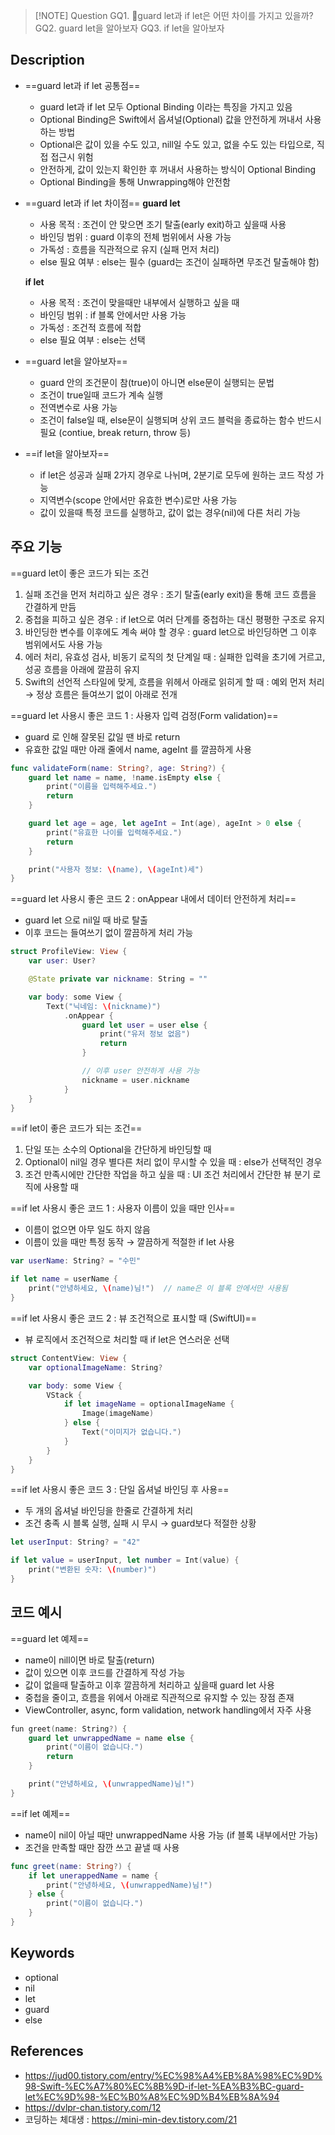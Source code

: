 
> [!NOTE] Question
> GQ1. guard let과 if let은 어떤 차이를 가지고 있을까?
>GQ2. guard let을 알아보자
>GQ3. if let을 알아보자

## Description
- ==guard let과 if let 공통점==
	- guard let과 if let 모두 Optional Binding 이라는 특징을 가지고 있음
	- Optional Binding은 Swift에서 옵셔널(Optional) 값을 안전하게 꺼내서 사용하는 방법
	- Optional은 값이 있을 수도 있고, nill일 수도 있고, 없을 수도 있는 타입으로, 직접 접근시 위험
	- 안전하게, 값이 있는지 확인한 후 꺼내서 사용하는 방식이 Optional Binding
	- Optional Binding을 통해 Unwrapping해야 안전함


- ==guard let과 if let 차이점==
  **guard let**
	- 사용 목적 : 조건이 안 맞으면 조기 탈출(early exit)하고 싶을때 사용
	- 바인딩 범위 : guard 이후의 전체 범위에서 사용 가능
	- 가독성 : 흐름을 직관적으로 유지 (실패 먼저 처리)
	- else 필요 여부 : else는 필수 (guard는 조건이 실패하면 무조건 탈출해야 함)
	
	**if let**
	- 사용 목적 : 조건이 맞을때만 내부에서 실행하고 싶을 때
	- 바인딩 범위 : if 블록 안에서만 사용 가능
	- 가독성 : 조건적 흐름에 적합
	- else 필요 여부 : else는 선택


- ==guard let을 알아보자==
	- guard 안의 조건문이 참(true)이 아니면 else문이 실행되는 문법
	- 조건이 true일때 코드가 계속 실행
	- 전역변수로 사용 가능
	- 조건이 false일 때, else문이 실행되며 상위 코드 블럭을 종료하는 함수 반드시 필요
	  (contiue, break return, throw 등)


- ==if let을 알아보자==
	- if let은 성공과 실패 2가지 경우로 나뉘며, 2분기로 모두에 원하는 코드 작성 가능
	- 지역변수(scope 안에서만 유효한 변수)로만 사용 가능
	- 값이 있을때 특정 코드를 실행하고, 값이 없는 경우(nil)에 다른 처리 가능



## 주요 기능
==guard let이 좋은 코드가 되는 조건
1. 실패 조건을 먼저 처리하고 싶은 경우 : 조기 탈출(early exit)을 통해 코드 흐름을 간결하게 만듬
2. 중첩을 피하고 싶은 경우 : if let으로 여러 단계를 중첩하는 대신 평평한 구조로 유지
3. 바인딩한 변수를 이후에도 계속 써야 할 경우 : guard let으로 바인딩하면 그 이후 범위에서도 사용 가능
4. 에러 처리, 유효성 검사, 비동기 로직의 첫 단계일 때 : 실패한 입력을 초기에 거르고, 성공 흐름을 아래에 깔끔히 유지
5. Swift의 선언적 스타일에 맞게, 흐름을 위헤서 아래로 읽히게 할 때 : 예외 먼저 처리 → 정상 흐름은 들여쓰기 없이 아래로 전개


==guard let 사용시 좋은 코드 1 : 사용자 입력 검정(Form validation)==
- guard 로 인해 잘못된 값일 땐 바로 return
- 유효한 값일 때만 아래 줄에서 name, ageInt 를 깔끔하게 사용
```swift
func validateForm(name: String?, age: String?) {
    guard let name = name, !name.isEmpty else {
        print("이름을 입력해주세요.")
        return
    }

    guard let age = age, let ageInt = Int(age), ageInt > 0 else {
        print("유효한 나이를 입력해주세요.")
        return
    }

    print("사용자 정보: \(name), \(ageInt)세")
}
```

==guard let 사용시 좋은 코드 2 : onAppear 내에서 데이터 안전하게 처리==
- guard let 으로 nil일 때 바로 탈출
- 이후 코드는 들여쓰기 없이 깔끔하게 처리 가능
```swift
struct ProfileView: View {
    var user: User?

    @State private var nickname: String = ""

    var body: some View {
        Text("닉네임: \(nickname)")
            .onAppear {
                guard let user = user else {
                    print("유저 정보 없음")
                    return
                }

                // 이후 user 안전하게 사용 가능
                nickname = user.nickname
            }
    }
}
```


==if let이 좋은 코드가 되는 조건==
1. 단일 또는 소수의 Optional을 간단하게 바인딩할 때
2. Optional이 nil일 경우 별다른 처리 없이 무시할 수 있을 때 : else가 선택적인 경우
3. 조건 만족시에만 간단한 작업을 하고 싶을 때 :  UI 조건 처리에서 간단한 뷰 분기 로직에 사용할 때


==if let 사용시 좋은 코드 1 : 사용자 이름이 있을 때만 인사==
- 이름이 없으면 아무 일도 하지 않음
- 이름이 있을 때만 특정 동작 → 깔끔하게 적절한 if let 사용
```swift
var userName: String? = "수민"

if let name = userName {
    print("안녕하세요, \(name)님!")  // name은 이 블록 안에서만 사용됨
}
```


==if let 사용시 좋은 코드 2 : 뷰 조건적으로 표시할 때 (SwiftUI)==
- 뷰 로직에서 조건적으로 처리할 때 if let은 연스러운 선택
```swift
struct ContentView: View {
    var optionalImageName: String?

    var body: some View {
        VStack {
            if let imageName = optionalImageName {
                Image(imageName)
            } else {
                Text("이미지가 없습니다.")
            }
        }
    }
}
```


==if let 사용시 좋은 코드 3 : 단일 옵셔널 바인딩 후 사용==
- 두 개의 옵셔널 바인딩을 한줄로 간결하게 처리
- 조건 충족 시 블록 실행, 실패 시 무시 → guard보다 적절한 상황
```swift
let userInput: String? = "42"

if let value = userInput, let number = Int(value) {
    print("변환된 숫자: \(number)")
}
```



## 코드 예시
 ==guard let 예제==
 - name이 nill이면 바로 탈출(return)
 - 값이 있으면 이후 코드를 간결하게 작성 가능
 - 값이 없을때 탈출하고 이후 깔끔하게 처리하고 싶을때 guard let 사용
 - 중첩을 줄이고, 흐름을 위에서 아래로 직관적으로 유지할 수 있는 장점 존재
 - ViewController, async, form validation, network handling에서 자주 사용
``` swift
fun greet(name: String?) {
	guard let unwrappedName = name else {
		print("이름이 없습니다.")
		return
	}

	print("안녕하세요, \(unwrappedName)님!")
}
```

==if let 예제==
- name이 nil이 아닐 때만 unwrappedName 사용 가능 (if 블록 내부에서만 가능)
- 조건을 만족할 때만 잠깐 쓰고 끝낼 때 사용
```swift
func greet(name: String?) {
	if let unerappedName = name {
		print("안녕하세요, \(unwrappedName)님!")
	} else {
		print("이름이 없습니다.")
	}
}
```



## Keywords
+ optional
+ nil
+ let
+ guard
+ else

## References
- https://jud00.tistory.com/entry/%EC%98%A4%EB%8A%98%EC%9D%98-Swift-%EC%A7%80%EC%8B%9D-if-let-%EA%B3%BC-guard-let%EC%9D%98-%EC%B0%A8%EC%9D%B4%EB%8A%94
- https://dvlpr-chan.tistory.com/12
- 코딩하는 체대생 : https://mini-min-dev.tistory.com/21